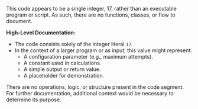 This code appears to be a single integer, 17, rather than an executable program or script. As such, there are no functions, classes, or flow to document. 

**High-Level Documentation:**

- The code consists solely of the integer literal `17`.
- In the context of a larger program or as input, this value might represent:
  - A configuration parameter (e.g., maximum attempts).
  - A constant used in calculations.
  - A simple output or return value.
  - A placeholder for demonstration.

There are no operations, logic, or structure present in the code segment. For further documentation, additional context would be necessary to determine its purpose.